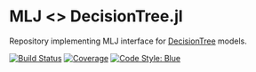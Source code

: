 # MLJ <> DecisionTree.jl

Repository implementing MLJ interface for 
[DecisionTree](https://github.com/bensadeghi/DecisionTree.jl) models.


[![Build Status](https://travis-ci.com/alan-turing-institute/DecisionTreeInterface.jl.svg?branch=master)](https://travis-ci.com/github/alan-turing-institute/MLJDecisionTreeInterface.jl)
[![Coverage](https://coveralls.io/repos/github/alan-turing-institute/MLJDecisionTreeInterface.jl/badge.svg?branch=master)](http://codecov.io/github/alan-turing-institute/MLJBase.jl?branch=master)
[![Code Style: Blue](https://img.shields.io/badge/code%20style-blue-4495d1.svg)](https://github.com/invenia/BlueStyle)
